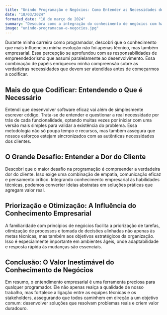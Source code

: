 ```yaml
---
title: "Unindo Programação e Negócios: Como Entender as Necessidades do Cliente Eleva seu Desenvolvimento"
date: "18/03/2024"
formated_date: "18 de março de 2024"
summary: "Descubra como a integração do conhecimento de negócios com habilidades técnicas pode transformar seu desenvolvimento de software, alinhando soluções com as reais necessidades do cliente."
image: "unindo-programacao-e-negocios.jpg"
---
```


Durante minha carreira como programador, descobri que o conhecimento que mais influenciou minha evolução não foi apenas técnico, mas também empresarial. Essa percepção se aprofundou com as responsabilidades de empreendedorismo que assumi paralelamente ao desenvolvimento. Essa combinação de papéis enriqueceu minha compreensão sobre as verdadeiras necessidades que devem ser atendidas antes de começarmos a codificar.

## Mais do que Codificar: Entendendo o Que é Necessário

Entendi que desenvolver software eficaz vai além de simplesmente escrever código. Trata-se de entender e questionar a real necessidade por trás de cada funcionalidade, optando muitas vezes por iniciar com uma versão mais simples para validar a existência do problema. Essa metodologia não só poupa tempo e recursos, mas também assegura que nossos esforços estejam sincronizados com as autênticas necessidades dos clientes.

## O Grande Desafio: Entender a Dor do Cliente

Descobri que o maior desafio na programação é compreender a verdadeira dor do cliente. Isso exige uma combinação de empatia, comunicação eficaz e pensamento crítico. Integrando conhecimento empresarial às habilidades técnicas, podemos converter ideias abstratas em soluções práticas que agregam valor real.

## Priorização e Otimização: A Influência do Conhecimento Empresarial

A familiaridade com princípios de negócios facilita a priorização de tarefas, otimização de processos e tomada de decisões alinhadas não apenas às metas técnicas, mas também aos objetivos estratégicos da organização. Isso é especialmente importante em ambientes ágeis, onde adaptabilidade e resposta rápida às mudanças são essenciais.

## Conclusão: O Valor Inestimável do Conhecimento de Negócios

Em resumo, o entendimento empresarial é uma ferramenta preciosa para qualquer programador. Ele não apenas realça a qualidade de nosso trabalho, mas fortalece a ligação entre as equipes técnicas e os stakeholders, assegurando que todos caminhem em direção a um objetivo comum: desenvolver soluções que resolvam problemas reais e criem valor duradouro.